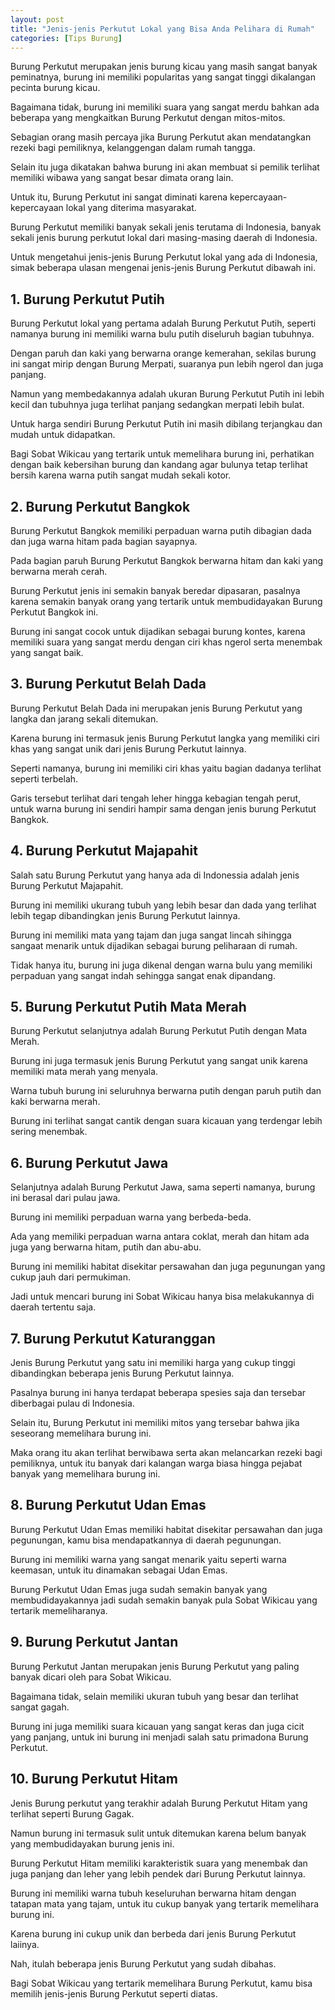 ```yaml
---
layout: post
title: "Jenis-jenis Perkutut Lokal yang Bisa Anda Pelihara di Rumah"
categories: [Tips Burung]
---
```


Burung Perkutut merupakan jenis burung kicau yang masih sangat banyak peminatnya, burung ini memiliki popularitas yang sangat tinggi dikalangan pecinta burung kicau.

Bagaimana tidak, burung ini memiliki suara yang sangat merdu bahkan ada beberapa yang mengkaitkan Burung Perkutut dengan mitos-mitos.

Sebagian orang masih percaya jika Burung Perkutut akan mendatangkan rezeki bagi pemiliknya, kelanggengan dalam rumah tangga.

Selain itu juga dikatakan bahwa burung ini akan membuat si pemilik terlihat memiliki wibawa yang sangat besar dimata orang lain.

Untuk itu, Burung Perkutut ini sangat diminati karena kepercayaan-kepercayaan lokal yang diterima masyarakat.

Burung Perkutut memiliki banyak sekali jenis terutama di Indonesia, banyak sekali jenis burung perkutut lokal dari masing-masing daerah di Indonesia.

Untuk mengetahui jenis-jenis Burung Perkutut lokal yang ada di Indonesia, simak beberapa ulasan mengenai jenis-jenis Burung Perkutut dibawah ini.

## 1. Burung Perkutut Putih

Burung Perkutut lokal yang pertama adalah Burung Perkutut Putih, seperti namanya burung ini memiliki warna bulu putih diseluruh bagian tubuhnya.

Dengan paruh dan kaki yang berwarna orange kemerahan, sekilas burung ini sangat mirip dengan Burung Merpati, suaranya pun lebih ngerol dan juga panjang.

Namun yang membedakannya adalah ukuran Burung Perkutut Putih ini lebih kecil dan tubuhnya juga terlihat panjang sedangkan merpati lebih bulat.

Untuk harga sendiri Burung Perkutut Putih ini masih dibilang terjangkau dan mudah untuk didapatkan.

Bagi Sobat Wikicau yang tertarik untuk memelihara burung ini, perhatikan dengan baik kebersihan burung dan kandang agar bulunya tetap terlihat bersih karena warna putih sangat mudah sekali kotor.

## 2. Burung Perkutut Bangkok

Burung Perkutut Bangkok memiliki perpaduan warna putih dibagian dada dan juga warna hitam pada bagian sayapnya.

Pada bagian paruh Burung Perkutut Bangkok berwarna hitam dan kaki yang berwarna merah cerah.

Burung Perkutut jenis ini semakin banyak beredar dipasaran, pasalnya karena semakin banyak orang yang tertarik untuk membudidayakan Burung Perkutut Bangkok ini.

Burung ini sangat cocok untuk dijadikan sebagai burung kontes, karena memiliki suara yang sangat merdu dengan ciri khas ngerol serta menembak yang sangat baik.

## 3. Burung Perkutut Belah Dada

Burung Perkutut Belah Dada ini merupakan jenis Burung Perkutut yang langka dan jarang sekali ditemukan.

Karena burung ini termasuk jenis Burung Perkutut langka yang memiliki ciri khas yang sangat unik dari jenis Burung Perkutut lainnya.

Seperti namanya, burung ini memiliki ciri khas yaitu bagian dadanya terlihat seperti terbelah.

Garis tersebut terlihat dari tengah leher hingga kebagian tengah perut, untuk warna burung ini sendiri hampir sama dengan jenis burung Perkutut Bangkok.

## 4. Burung Perkutut Majapahit

Salah satu Burung Perkutut yang hanya ada di Indonessia adalah jenis Burung Perkutut Majapahit.

Burung ini memiliki ukurang tubuh yang lebih besar dan dada yang terlihat lebih tegap dibandingkan jenis Burung Perkutut lainnya.

Burung ini memiliki mata yang tajam dan juga sangat lincah sihingga sangaat menarik untuk dijadikan sebagai burung peliharaan di rumah.

Tidak hanya itu, burung ini juga dikenal dengan warna bulu yang memiliki perpaduan yang sangat indah sehingga sangat enak dipandang.

## 5. Burung Perkutut Putih Mata Merah

Burung Perkutut selanjutnya adalah Burung Perkutut Putih dengan Mata Merah.

Burung ini juga termasuk jenis Burung Perkutut yang sangat unik karena memiliki mata merah yang menyala.

Warna tubuh burung ini seluruhnya berwarna putih dengan paruh putih dan kaki berwarna merah.

Burung ini terlihat sangat cantik dengan suara kicauan yang terdengar lebih sering menembak.

## 6. Burung Perkutut Jawa

Selanjutnya adalah Burung Perkutut Jawa, sama seperti namanya, burung ini berasal dari pulau jawa.

Burung ini memiliki perpaduan warna yang berbeda-beda.

Ada yang memiliki perpaduan warna antara coklat, merah dan hitam ada juga yang berwarna hitam, putih dan abu-abu.

Burung ini memiliki habitat disekitar persawahan dan juga pegunungan yang cukup jauh dari permukiman.

Jadi untuk mencari burung ini Sobat Wikicau hanya bisa melakukannya di daerah tertentu saja.

## 7. Burung Perkutut Katuranggan

Jenis Burung Perkutut yang satu ini memiliki harga yang cukup tinggi dibandingkan beberapa jenis Burung Perkutut lainnya.

Pasalnya burung ini hanya terdapat beberapa spesies saja dan tersebar diberbagai pulau di Indonesia.

Selain itu, Burung Perkutut ini memiliki mitos yang tersebar bahwa jika seseorang memelihara burung ini.

Maka orang itu akan terlihat berwibawa serta akan melancarkan rezeki bagi pemiliknya, untuk itu banyak dari kalangan warga biasa hingga pejabat banyak yang memelihara burung ini.

## 8. Burung Perkutut Udan Emas

Burung Perkutut Udan Emas memiliki habitat disekitar persawahan dan juga pegunungan, kamu bisa mendapatkannya di daerah pegunungan.

Burung ini memiliki warna yang sangat menarik yaitu seperti warna keemasan, untuk itu dinamakan sebagai Udan Emas.

Burung Perkutut Udan Emas juga sudah semakin banyak yang membudidayakannya jadi sudah semakin banyak pula Sobat Wikicau yang tertarik memeliharanya.

## 9. Burung Perkutut Jantan

Burung Perkutut Jantan merupakan jenis Burung Perkutut yang paling banyak dicari oleh para Sobat Wikicau.

Bagaimana tidak, selain memiliki ukuran tubuh yang besar dan terlihat sangat gagah.

Burung ini juga memiliki suara kicauan yang sangat keras dan juga cicit yang panjang, untuk ini burung ini menjadi salah satu primadona Burung Perkutut.

## 10. Burung Perkutut Hitam

Jenis Burung perkutut yang terakhir adalah Burung Perkutut Hitam yang terlihat seperti Burung Gagak.

Namun burung ini termasuk sulit untuk ditemukan karena belum banyak yang membudidayakan burung jenis ini.

Burung Perkutut Hitam memiliki karakteristik suara yang menembak dan juga panjang dan leher yang lebih pendek dari Burung Perkutut lainnya.

Burung ini memiliki warna tubuh keseluruhan berwarna hitam dengan tatapan mata yang tajam, untuk itu cukup banyak yang tertarik memelihara burung ini.

Karena burung ini cukup unik dan berbeda dari jenis Burung Perkutut laiinya.

Nah, itulah beberapa jenis Burung Perkutut yang sudah dibahas.

Bagi Sobat Wikicau yang tertarik memelihara Burung Perkutut, kamu bisa memilih jenis-jenis Burung Perkutut seperti diatas.